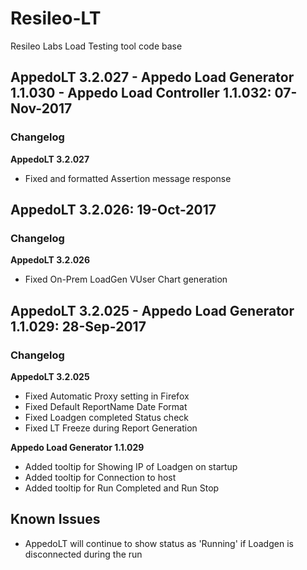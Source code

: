 # Resileo-LT
Resileo Labs Load Testing tool code base

## AppedoLT 3.2.027 - Appedo Load Generator 1.1.030 - Appedo Load Controller 1.1.032: 07-Nov-2017

### Changelog 

**AppedoLT 3.2.027**
* Fixed and formatted Assertion message response


## AppedoLT 3.2.026: 19-Oct-2017

### Changelog 

**AppedoLT 3.2.026**
* Fixed On-Prem LoadGen VUser Chart generation 

## AppedoLT 3.2.025 - Appedo Load Generator 1.1.029: 28-Sep-2017

### Changelog 

**AppedoLT 3.2.025**
* Fixed Automatic Proxy setting in Firefox
* Fixed Default ReportName Date Format
* Fixed Loadgen completed Status check
* Fixed LT Freeze during Report Generation

**Appedo Load Generator 1.1.029**
* Added tooltip for Showing IP of Loadgen on startup
* Added tooltip for Connection to host
* Added tooltip for Run Completed and Run Stop

## Known Issues
* AppedoLT will continue to show status as 'Running' if Loadgen is disconnected during the run
